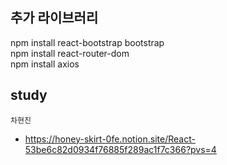 ## 추가 라이브러리
npm install react-bootstrap bootstrap  
npm install react-router-dom  
npm install axios  

## study
`차현진`  
- https://honey-skirt-0fe.notion.site/React-53be6c82d0934f76885f289ac1f7c366?pvs=4

